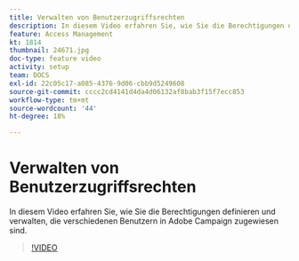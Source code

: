 ```yaml
---
title: Verwalten von Benutzerzugriffsrechten
description: In diesem Video erfahren Sie, wie Sie die Berechtigungen definieren und verwalten, die verschiedenen Benutzern in Adobe Campaign zugewiesen sind.
feature: Access Management
kt: 1814
thumbnail: 24671.jpg
doc-type: feature video
activity: setup
team: DOCS
exl-id: 22c05c17-a085-4376-9d06-cbb9d5249608
source-git-commit: cccc2cd4141d4da4d06132af8bab3f15f7ecc853
workflow-type: tm+mt
source-wordcount: '44'
ht-degree: 18%

---
```


# Verwalten von Benutzerzugriffsrechten

In diesem Video erfahren Sie, wie Sie die Berechtigungen definieren und verwalten, die verschiedenen Benutzern in Adobe Campaign zugewiesen sind.

>[!VIDEO](https://video.tv.adobe.com/v/24671?quality=12)
